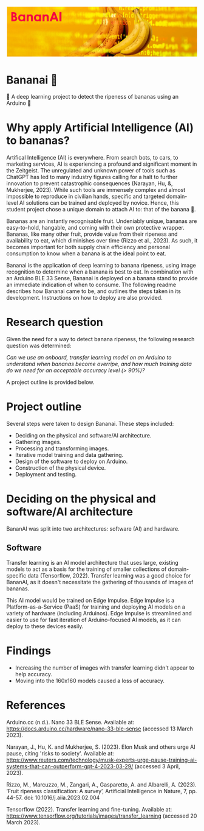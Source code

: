 
![alt text](https://github.com/jackshiels/bananai/blob/main/GitImages/bananai_header_git_small.jpg?raw=true)

# Bananai 🍌
🤖 A deep learning project to detect the ripeness of bananas using an Arduino 🤖

# Why apply Artificial Intelligence (AI) to bananas?
Artifical Intelligence (AI) is everywhere. From search bots, to cars, to marketing services, AI is experiencing a profound and significant moment in the Zeitgeist. The unregulated and unknown power of tools such as ChatGPT has led to many industry figures calling for a halt to further innovation to prevent catastrophic consequences (Narayan, Hu, &, Mukherjee, 2023). While such tools are immensely complex and almost impossible to reproduce in civilian hands, specific and targeted domain-level AI solutions can be trained and deployed by novice. Hence, this student project chose a unique domain to attach AI to: that of the banana 🍌.

Bananas are an instantly recognisable fruit. Undeniably unique, bananas are easy-to-hold, hangable, and coming with their own protective wrapper. Bananas, like many other fruit, provide value from their ripeness and availability to eat, which diminishes over time (Rizzo et al., 2023). As such, it becomes important for both supply chain efficiency and personal consumption to know when a banana is at the ideal point to eat.

Bananai is the application of deep learning to banana ripeness, using image recognition to determine when a banana is best to eat. In combination with an Arduino BLE 33 Sense, Bananai is deployed on a banana stand to provide an immediate indication of when to consume. The following readme describes how Bananai came to be, and outlines the steps taken in its development. Instructions on how to deploy are also provided.

# Research question
Given the need for a way to detect banana ripeness, the following research question was determined:

*Can we use an onboard, transfer learning model on an Arduino to understand when bananas become overripe, and how much training data do we need for an acceptable accuracy level (> 90%)?*

A project outline is provided below.

# Project outline
Several steps were taken to design Bananai. These steps included:

* Deciding on the physical and software/AI architecture.
* Gathering images.
* Processing and transforming images.
* Iterative model training and data gathering.
* Design of the software to deploy on Arduino.
* Construction of the physical device.
* Deployment and testing.

# Deciding on the physical and software/AI architecture
BananAI was split into two architectures: software (AI) and hardware.

## Software
Transfer learning is an AI model architecture that uses large, existing models to act as a basis for the training of smaller collections of domain-specific data (Tensorflow, 2022). Transfer learning was a good choice for BananAI, as it doesn't necessitate the gathering of thousands of images of bananas.

This AI model would be trained on Edge Impulse. Edge Impulse is a Platform-as-a-Service (PaaS) for training and deploying AI models on a variety of hardware (including Arduinos). Edge Impulse is streamlined and easier to use for fast iteration of Arduino-focused AI models, as it can deploy to these devices easily.

# Findings
* Increasing the number of images with transfer learning didn't appear to help accuracy.
* Moving into the 160x160 models caused a loss of accuracy.

# References
Arduino.cc (n.d.). Nano 33 BLE Sense. Available at: https://docs.arduino.cc/hardware/nano-33-ble-sense (accessed 13 March 2023).

Narayan, J., Hu, K. and Mukherjee, S. (2023). Elon Musk and others urge AI pause, citing 'risks to society'. Available at: https://www.reuters.com/technology/musk-experts-urge-pause-training-ai-systems-that-can-outperform-gpt-4-2023-03-29/ (accessed 3 April, 2023).

Rizzo, M., Marcuzzo, M., Zangari, A., Gasparetto, A. and Albarelli, A. (2023). ‘Fruit ripeness classification: A survey’, Artificial Intelligence in Nature, 7, pp. 44-57. doi: 10.1016/j.aiia.2023.02.004

Tensorflow (2022). Transfer learning and fine-tuning. Available at: 
https://www.tensorflow.org/tutorials/images/transfer_learning (accessed 20 March 2023).
